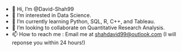 - 👋 Hi, I’m @David-Shah99
- 👀 I’m interested in Data Science.
- 🌱 I’m currently learning Python, SQL, R, C++, and Tableau.
- 💞️ I’m looking to collaborate on Quantitative Research Analysis.
- 📫 How to reach me : Email me at shahdavid99@outlook.com (I will reponse you within 24 hours!)

<!---
David-Shah99/David-Shah99 is a ✨ special ✨ repository because its `README.md` (this file) appears on your GitHub profile.
You can click the Preview link to take a look at your changes.
--->
